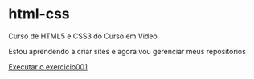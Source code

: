 # html-css
 Curso de HTML5 e CSS3 do Curso em Video

 Estou aprendendo a criar sites e agora vou gerenciar meus repositórios
 
<a href="https://lukaswrocha.github.io/html-css/exercicios/ex001/index.html">Executar o exercicio001</a>